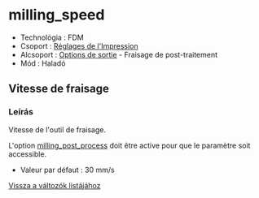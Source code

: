 # milling\_speed

* Technológia : FDM
* Csoport : [Réglages de l'Impression](../print_settings/print_settings.md)
* Alcsoport : [Options de sortie](../print_settings/print_settings.md#options-de-sortie) - Fraisage de post-traitement
* Mód : Haladó

## Vitesse de fraisage

### Leírás

Vitesse de l'outil de fraisage.

L'option [milling\_post\_process](milling_post_process.md) doit être active pour que le paramètre soit accessible.

* Valeur par défaut : 30 mm/s

[Vissza a változók listájához](variable_list.md)


